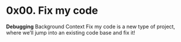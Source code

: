 # 0x00. Fix my code
**Debugging**
Background Context
Fix my code is a new type of project, where we’ll jump into an existing code base and fix it!

